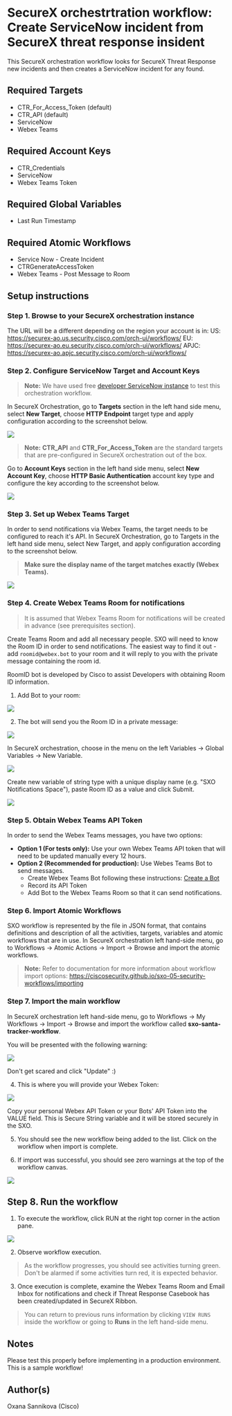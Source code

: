 # SecureX orchestrtration workflow: Create ServiceNow incident from SecureX threat response insident

This SecureX orchestration workflow looks for SecureX Threat Response new incidents and then creates a ServiceNow incident for any found.

## Required Targets
- CTR_For_Access_Token (default)
- CTR_API (default)
- ServiceNow
- Webex Teams

## Required Account Keys
- CTR_Credentials
- ServiceNow
- Webex Teams Token

## Required Global Variables
- Last Run Timestamp

## Required Atomic Workflows
- Service Now - Create Incident
- CTRGenerateAccessToken
- Webex Teams - Post Message to Room

## Setup instructions

### Step 1. Browse to your SecureX orchestration instance

The URL will be a different depending on the region your account is in:
US: https://securex-ao.us.security.cisco.com/orch-ui/workflows/
EU: https://securex-ao.eu.security.cisco.com/orch-ui/workflows/
APJC: https://securex-ao.apjc.security.cisco.com/orch-ui/workflows/

### Step 2. Configure ServiceNow Target and Account Keys

> **Note:** We have used free [developer ServiceNow instance](https://developer.servicenow.com/dev.do) to test this orchestration workflow.

In SecureX Orchestration, go to **Targets** section in the left hand side menu, select **New Target**, choose **HTTP Endpoint** target type and apply configuration according to the screenshot below.

![](/assets/snow_target.png)

> **Note:** **CTR_API** and **CTR_For_Access_Token** are the standard targets that are pre-configured in SecureX orchestration out of the box.

Go to **Account Keys** section in the left hand side menu, select **New Account Key**, choose **HTTP Basic Authentication** account key type and configure the key according to the screenshot below.

![](/assets/snow_account_keys.png)

### Step 3. Set up Webex Teams Target

In order to send notifications via Webex Teams, the target needs to be configured to reach it's API. In SecureX Orchestration, go to Targets in the left hand side menu, select New Target, and apply configuration according to the screenshot below.

> **Make sure the display name of the target matches exactly (Webex Teams).**

![](/assets/webex_teams_target.png)

### Step 4. Create Webex Teams Room for notifications

> It is assumed that Webex Teams Room for notifications will be created in advance (see prerequisites section).

Create Teams Room and add all necessary people. SXO will need to know the Room ID in order to send notifications. The easiest way to find it out - add `roomid@webex.bot` to your room and it will reply to you with the private message containing the room id.

RoomID bot is developed by Cisco to assist Developers with obtaining Room ID information.

1. Add Bot to your room:

![](/assets/add_roomid_bot.png)

2. The bot will send you the Room ID in a private message:

![](/assets/room_id.png)

In SecureX orchestration, choose in the menu on the left Variables -> Global Variables -> New Variable.

![](/assets/variables.png)

Create new variable of string type with a unique display name (e.g. "SXO Notifications Space"), paste Room ID as a value and click Submit.

![](/assets/new_variable.png)

### Step 5. Obtain Webex Teams API Token

In order to send the Webex Teams messages, you have two options:
  - **Option 1 (For tests only):** Use your own Webex Teams API token that will need to be updated manually every 12 hours.
  - **Option 2 (Recommended for production):** Use Webes Teams Bot to send messages.
      - Create Webex Teams Bot following these instructions: [Create a Bot](https://developer.webex.com/docs/bots)
      - Record its API Token
      - Add Bot to the Webex Teams Room so that it can send notifications.

### Step 6. Import Atomic Workflows

SXO workflow is represented by the file in JSON format, that contains definitions and description of all the activities, targets, variables and atomic workflows that are in use. In SecureX orchestration left hand-side menu, go to Workflows -> Atomic Actions -> Import -> Browse and import the atomic workflows.

> **Note:** Refer to documentation for more information about workflow import options: https://ciscosecurity.github.io/sxo-05-security-workflows/importing

### Step 7. Import the main workflow

In SecureX orchestration left hand-side menu, go to Workflows -> My Workflows -> Import -> Browse and import the workflow called __sxo-santa-tracker-workflow__.

You will be presented with the following warning:

![](/assets/import_warning.png)

Don't get scared and click "Update" :)

4. This is where you will provide your Webex Token:

![](/assets/token_request.png)

Copy your personal Webex API Token or your Bots' API Token into the VALUE field. This is Secure String variable and it will be stored securely in the SXO.

5. You should see the new workflow being added to the list. Click on the workflow when import is complete.

6. If import was successful, you should see zero warnings at the top of the workflow canvas.

![](/assets/inside_workflow.png)

## Step 8. Run the workflow

1. To execute the workflow, click RUN at the right top corner in the action pane.

![](/assets/action_pane.png)

2.  Observe workflow execution.

> As the workflow progresses, you should see activities turning green. Don't be alarmed if some activities turn red, it is expected behavior.

3. Once execution is complete, examine the Webex Teams Room and Email Inbox for notifications and check if Threat Response Casebook has been created/updated in SecureX Ribbon.

> You can return to previous runs information by clicking `VIEW RUNS` inside the workflow or going to __Runs__ in the left hand-side menu.

## Notes
Please test this properly before implementing in a production environment. This is a sample workflow!

## Author(s)
Oxana Sannikova (Cisco)
